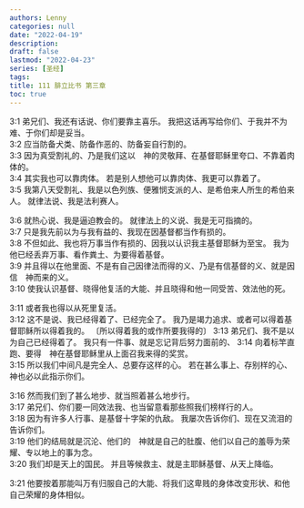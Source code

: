```yaml
---
authors: Lenny
categories: null
date: "2022-04-19"
description: 
draft: false
lastmod: "2022-04-23"
series: [圣经]
tags: 
title: 111 腓立比书 第三章
toc: true
---
```


<!--more-->


3:1 弟兄们、我还有话说、你们要靠主喜乐。  我把这话再写给你们、于我并不为难、于你们却是妥当。  
3:2 应当防备犬类、防备作恶的、防备妄自行割的。  
3:3 因为真受割礼的、乃是我们这以　神的灵敬拜、在基督耶稣里夸口、不靠着肉体的。  
3:4 其实我也可以靠肉体。  若是别人想他可以靠肉体、我更可以靠着了。  
3:5 我第八天受割礼、我是以色列族、便雅悯支派的人、是希伯来人所生的希伯来人。  就律法说、我是法利赛人。  

3:6 就热心说、我是逼迫教会的。  就律法上的义说、我是无可指摘的。  
3:7 只是我先前以为与我有益的、我现在因基督都当作有损的。  
3:8 不但如此、我也将万事当作有损的、因我以认识我主基督耶稣为至宝。  我为他已经丢弃万事、看作粪土、为要得着基督。  
3:9 并且得以在他里面、不是有自己因律法而得的义、乃是有信基督的义、就是因信　神而来的义。  
3:10 使我认识基督、晓得他复活的大能、并且晓得和他一同受苦、效法他的死。  

3:11 或者我也得以从死里复活。  
3:12 这不是说、我已经得着了、已经完全了。  我乃是竭力追求、或者可以得着基督耶稣所以得着我的。  〔所以得着我的或作所要我得的〕
3:13 弟兄们、我不是以为自己已经得着了。  我只有一件事、就是忘记背后努力面前的、
3:14 向着标竿直跑、要得　神在基督耶稣里从上面召我来得的奖赏。  
3:15 所以我们中间凡是完全人、总要存这样的心。  若在甚么事上、存别样的心、　神也必以此指示你们。  

3:16 然而我们到了甚么地步、就当照着甚么地步行。  
3:17 弟兄们、你们要一同效法我、也当留意看那些照我们榜样行的人。  
3:18 因为有许多人行事、是基督十字架的仇敌。  我屡次告诉你们、现在又流泪的告诉你们。  
3:19 他们的结局就是沉沦、他们的　神就是自己的肚腹、他们以自己的羞辱为荣耀、专以地上的事为念。  
3:20 我们却是天上的国民。  并且等候救主、就是主耶稣基督、从天上降临。  

3:21 他要按着那能叫万有归服自己的大能、将我们这卑贱的身体改变形状、和他自己荣耀的身体相似。  

